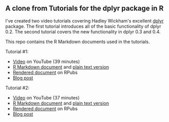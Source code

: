 ## A clone from Tutorials for the dplyr package in R

I've created two video tutorials covering Hadley Wickham's excellent [dplyr](https://github.com/hadley/dplyr) package. The first tutorial introduces all of the basic functionality of dplyr 0.2. The second tutorial covers the new functionality in dplyr 0.3 and 0.4.

This repo contains the R Markdown documents used in the tutorials.

Tutorial #1:
* [Video](http://youtu.be/jWjqLW-u3hc) on YouTube (39 minutes)
* [R Markdown document](dplyr-tutorial.Rmd) and [plain text version](https://raw.githubusercontent.com/justmarkham/dplyr-tutorial/master/dplyr-tutorial.Rmd)
* [Rendered document](http://rpubs.com/justmarkham/dplyr-tutorial) on RPubs
* [Blog post](http://www.dataschool.io/dplyr-tutorial-for-faster-data-manipulation-in-r/)

Tutorial #2:
* [Video](http://youtu.be/2mh1PqfsXVI) on YouTube (37 minutes)
* [R Markdown document](dplyr-tutorial-2.Rmd) and [plain text version](https://raw.githubusercontent.com/justmarkham/dplyr-tutorial/master/dplyr-tutorial-2.Rmd)
* [Rendered document](http://rpubs.com/justmarkham/dplyr-tutorial-part-2) on RPubs
* [Blog post](http://www.dataschool.io/dplyr-tutorial-part-2/)
